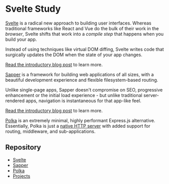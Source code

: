 # Svelte Study

[Svelte](https://svelte.dev) is a radical new approach to building user interfaces. Whereas traditional frameworks like React and Vue do the bulk of their work in the *browser*, Svelte shifts that work into a *compile step* that happens when you build your app.

Instead of using techniques like virtual DOM diffing, Svelte writes code that surgically updates the DOM when the state of your app changes.

[Read the introductory blog post](https://svelte.dev/blog/svelte-3-rethinking-reactivity) to learn more.

[Sapper](https://sapper.svelte.dev) is a framework for building web applications of all sizes, with a beautiful development experience and flexible filesystem-based routing.

Unlike single-page apps, Sapper doesn't compromise on SEO, progressive enhancement or the initial load experience - but unlike traditional server-rendered apps, navigation is instantaneous for that app-like feel.

[Read the introductory blog post](https://svelte.dev/blog/sapper-towards-the-ideal-web-app-framework) to learn more.

[Polka](https://github.com/lukeed/polka) is an extremely minimal, highly performant Express.js alternative. Essentially, Polka is just a [native HTTP server](https://nodejs.org/dist/latest-v9.x/docs/api/http.html#http_class_http_server) with added support for routing, middleware, and sub-applications.

## Repository

* [Svelte](./svelte)
* [Sapper](./sapper)
* [Polka](./polka)
* [Projects](./src)